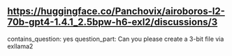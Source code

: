 ## https://huggingface.co/Panchovix/airoboros-l2-70b-gpt4-1.4.1_2.5bpw-h6-exl2/discussions/3

contains_question: yes
question_part: Can you please create a 3-bit file via exllama2